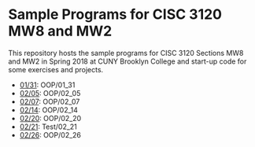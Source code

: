 # Sample Programs for CISC 3120 MW8 and MW2
This repository hosts the sample programs for CISC 3120 Sections MW8 and MW2 in
Spring 2018 at CUNY Brooklyn College and start-up code for some exercises and
projects. 

- [01/31](https://huichen-cs.github.io/course/CISC3120/18SP/lecture/cisc3120_c02.pdf): OOP/01_31
- [02/05](https://huichen-cs.github.io/course/CISC3120/18SP/lecture/cisc3120_c03.pdf): OOP/02_05
- [02/07](https://huichen-cs.github.io/course/CISC3120/18SP/lecture/cisc3120_c04.pdf): OOP/02_07
- [02/14](https://huichen-cs.github.io/course/CISC3120/18SP/lecture/cisc3120_c05.pdf): OOP/02_14
- [02/20](https://huichen-cs.github.io/course/CISC3120/18SP/lecture/cisc3120_c06.pdf): OOP/02_20
- [02/21](https://huichen-cs.github.io/course/CISC3120/18SP/lecture/cisc3120_c07.pdf): Test/02_21
- [02/26](https://huichen-cs.github.io/course/CISC3120/18SP/lecture/cisc3120_c08.pdf): OOP/02_26

